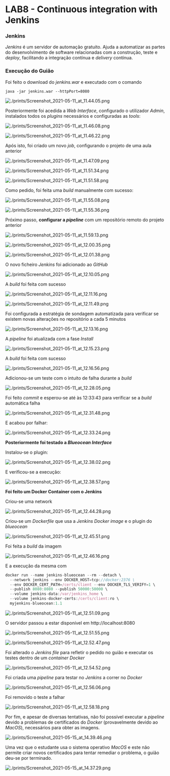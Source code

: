 # LAB8 - Continuous integration with Jenkins

### Jenkins

_Jenkins_ é um servidor de automação gratuito. Ajuda a automatizar as partes do desenvolvimento de software relacionadas com a construção, teste e _deploy_, facilitando a integração contínua e _delivery_ contínua.

### Execução do Guião

Foi feito o download do *jenkins.war* e executado com o comando

`java -jar jenkins.war --httpPort=8080`

![./prints/Screenshot_2021-05-11_at_11.44.05.png](./prints/Screenshot_2021-05-11_at_11.44.05.png)

Posteriormente foi acedida a _Web Interface_, configurado o utilizador _Admin_, instalados todos os _plugins_ necessários e configuradas as _tools_:

![./prints/Screenshot_2021-05-11_at_11.46.08.png](./prints/Screenshot_2021-05-11_at_11.46.08.png)

![./prints/Screenshot_2021-05-11_at_11.46.22.png](./prints/Screenshot_2021-05-11_at_11.46.22.png)

Após isto, foi criado um novo _job_, configurando o projeto de uma aula anterior 

![./prints/Screenshot_2021-05-11_at_11.47.09.png](./prints/Screenshot_2021-05-11_at_11.47.09.png)

![./prints/Screenshot_2021-05-11_at_11.51.34.png](./prints/Screenshot_2021-05-11_at_11.51.34.png)

![./prints/Screenshot_2021-05-11_at_11.51.58.png](./prints/Screenshot_2021-05-11_at_11.51.58.png)

Como pedido, foi feita uma _build_ manualmente com sucesso:

![./prints/Screenshot_2021-05-11_at_11.55.08.png](./prints/Screenshot_2021-05-11_at_11.55.08.png)

![./prints/Screenshot_2021-05-11_at_11.55.36.png](./prints/Screenshot_2021-05-11_at_11.55.36.png)

Próximo passo, **configurar a _pipeline_** com um repositório remoto do projeto anterior

![./prints/Screenshot_2021-05-11_at_11.59.13.png](./prints/Screenshot_2021-05-11_at_11.59.13.png)

![./prints/Screenshot_2021-05-11_at_12.00.35.png](./prints/Screenshot_2021-05-11_at_12.00.35.png)

![./prints/Screenshot_2021-05-11_at_12.01.38.png](./prints/Screenshot_2021-05-11_at_12.01.38.png)

O novo ficheiro _Jenkins_ foi adicionado ao _GitHub_

![./prints/Screenshot_2021-05-11_at_12.10.05.png](./prints/Screenshot_2021-05-11_at_12.10.05.png)

A _build_ foi feita com sucesso

![./prints/Screenshot_2021-05-11_at_12.11.16.png](./prints/Screenshot_2021-05-11_at_12.11.16.png)

![./prints/Screenshot_2021-05-11_at_12.11.49.png](./prints/Screenshot_2021-05-11_at_12.11.49.png)

Foi configurada a estratégia de sondagem automatizada para verificar se existem novas alterações no repositório a cada 5 minutos

![./prints/Screenshot_2021-05-11_at_12.13.16.png](./prints/Screenshot_2021-05-11_at_12.13.16.png)

A _pipeline_ foi atualizada com a fase _Install_

![./prints/Screenshot_2021-05-11_at_12.15.23.png](./prints/Screenshot_2021-05-11_at_12.15.23.png)

A _build_ foi feita com sucesso

![./prints/Screenshot_2021-05-11_at_12.16.56.png](./prints/Screenshot_2021-05-11_at_12.16.56.png)

Adicionou-se um teste com o intuito de falha durante a _build_

![./prints/Screenshot_2021-05-11_at_12.28.05.png](./prints/Screenshot_2021-05-11_at_12.28.05.png)

Foi feito _commit_ e esperou-se até às 12:33:43 para verificar se a _build_ automática falha

![./prints/Screenshot_2021-05-11_at_12.31.48.png](./prints/Screenshot_2021-05-11_at_12.31.48.png)

E acabou por falhar:

![./prints/Screenshot_2021-05-11_at_12.33.24.png](./prints/Screenshot_2021-05-11_at_12.33.24.png)

**Posteriormente foi testado a _Blueocean Interface_**

Instalou-se o plugin:

![./prints/Screenshot_2021-05-11_at_12.38.02.png](./prints/Screenshot_2021-05-11_at_12.38.02.png)

E verificou-se a execução:

![./prints/Screenshot_2021-05-11_at_12.38.57.png](./prints/Screenshot_2021-05-11_at_12.38.57.png)

**Foi feito um Docker Container com o Jenkins**

Criou-se uma network

![./prints/Screenshot_2021-05-11_at_12.44.28.png](./prints/Screenshot_2021-05-11_at_12.44.28.png)

Criou-se um _Dockerfile_ que usa a _Jenkins Docker image_ e o plugin do *blueocean* 

![./prints/Screenshot_2021-05-11_at_12.45.51.png](./prints/Screenshot_2021-05-11_at_12.45.51.png)

Foi feita a _build_ da imagem

![./prints/Screenshot_2021-05-11_at_12.46.16.png](./prints/Screenshot_2021-05-11_at_12.46.16.png)

E a execução da mesma com

```jsx
docker run --name jenkins-blueocean --rm --detach \
  --network jenkins --env DOCKER_HOST=tcp://docker:2376 \
  --env DOCKER_CERT_PATH=/certs/client --env DOCKER_TLS_VERIFY=1 \
  --publish 8080:8080 --publish 50000:50000 \
  --volume jenkins-data:/var/jenkins_home \
  --volume jenkins-docker-certs:/certs/client:ro \
  myjenkins-blueocean:1.1
```

![./prints/Screenshot_2021-05-11_at_12.51.09.png](./prints/Screenshot_2021-05-11_at_12.51.09.png)

O servidor passou a estar disponível em http://localhost:8080

![./prints/Screenshot_2021-05-11_at_12.51.55.png](./prints/Screenshot_2021-05-11_at_12.51.55.png)

![./prints/Screenshot_2021-05-11_at_12.52.47.png](./prints/Screenshot_2021-05-11_at_12.52.47.png)

Foi alterado o _Jenkins file_ para refletir o pedido no guião e executar os testes dentro de um _container Docker_

![./prints/Screenshot_2021-05-11_at_12.54.52.png](./prints/Screenshot_2021-05-11_at_12.54.52.png)

Foi criada uma _pipeline_ para testar no _Jenkins_ a correr no _Docker_

![./prints/Screenshot_2021-05-11_at_12.56.06.png](./prints/Screenshot_2021-05-11_at_12.56.06.png)

Foi removido o teste a falhar

![./prints/Screenshot_2021-05-11_at_12.58.18.png](./prints/Screenshot_2021-05-11_at_12.58.18.png)

Por fim, e apesar de diversas tentativas, não foi possível executar a _pipeline_ devido a problemas de certificados do *Docker* (provavelmente devido ao *MacOS*), necessários para obter as imagens. 

![./prints/Screenshot_2021-05-15_at_14.39.46.png](./prints/Screenshot_2021-05-15_at_14.39.46.png)

Uma vez que o estudante usa o sistema operativo _MacOS_ e este não permite criar novos certificados para tentar remediar o problema, o guião deu-se por terminado.

![./prints/Screenshot_2021-05-15_at_14.37.29.png](./prints/Screenshot_2021-05-15_at_14.37.29.png)
